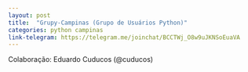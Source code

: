 ```yaml
---
layout: post
title:  "Grupy-Campinas (Grupo de Usuários Python)"
categories: python campinas
link-telegram: https://telegram.me/joinchat/BCCTWj_O8w9uJKNSoEuaVA
---
```

Colaboração: Eduardo Cuducos (@cuducos)
